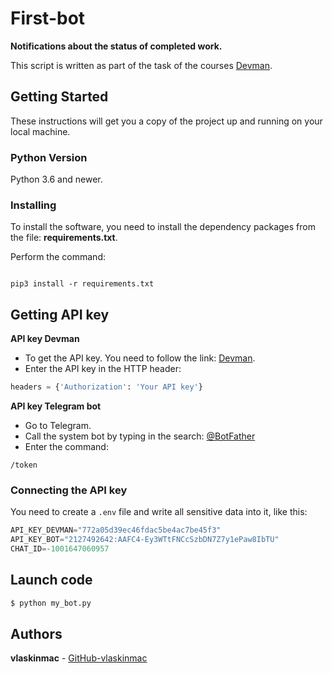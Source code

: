 # First-bot

**Notifications about the status of completed work.**


This script is written as part of the task of the courses [Devman](https://dvmn.org).


## Getting Started

These instructions will get you a copy of the project up and running on your local machine.

### Python Version

Python 3.6 and newer.

### Installing

To install the software, you need to install the dependency packages from the file: **requirements.txt**.

Perform the command:

```

pip3 install -r requirements.txt

```

## Getting API key

**API key Devman**

- To get the API key. You need to follow the link: [Devman](https://dvmn.org).
- Enter the API key in the HTTP header:

```python
headers = {'Authorization': 'Your API key'}

```

**API key Telegram bot**

- Go to Telegram. 
- Call the system bot by typing in the search: [@BotFather](https://telegram.me/BotFather) 
- Enter the command:
```
/token
```


### Connecting the API key

You need to create a `.env` file and write all sensitive data into it, like this:

```python
API_KEY_DEVMAN="772a05d39ec46fdac5be4ac7be45f3"
API_KEY_BOT="2127492642:AAFC4-Ey3WTtFNCcSzbDN7Z7y1ePaw8IbTU"
CHAT_ID=-1001647060957
```

## Launch code


```python
$ python my_bot.py 
```



## Authors

**vlaskinmac**  - [GitHub-vlaskinmac](https://github.com/vlaskinmac/)
